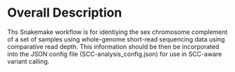 # Overall Description

Ths Snakemake workflow is for identiying the sex chromosome complement of a set of samples using whole-genome short-read sequencing data using comparative read depth. This information should be then be incorporated into the JSON config file (SCC-analysis_config.json) for use in SCC-aware variant calling.

